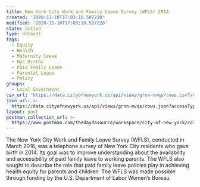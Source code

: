 ```yaml
---
title: New York City Work and Family Leave Survey (WFLS) 2014
created: '2020-11-10T17:03:10.587218'
modified: '2020-11-10T17:03:10.587228'
state: active
type: dataset
tags:
  - Equity
  - Health
  - Maternity Leave
  - Nyc Births
  - Paid Family Leave
  - Parental Leave
  - Policy
groups:
  - Local Government
csv_url: 'https://data.cityofnewyork.us/api/views/grnn-mvqe/rows.csv?accessType=DOWNLOAD'
json_url: >-
  https://data.cityofnewyork.us/api/views/grnn-mvqe/rows.json?accessType=DOWNLOAD
layout: post
postman_collection_url: >-
  https://www.postman.com/thedaydasource/workspace/city-of-new-york/collection/15909983-6a2373f4-3bbf-45e6-aef0-1e1b0d931ca5
---
```

The New York City Work and Family Leave Survey (WFLS), conducted in March 2016, was a telephone survey of New York City residents who gave birth in 2014. Its goal was to improve understanding about the availability and accessibility of paid family leave to working parents. The WFLS also sought to describe the role that paid family leave policies play in achieving health equity for parents and children.  The WFLS was made possible through funding by the U.S. Department of Labor Women’s Bureau.
